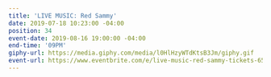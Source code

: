```yaml
---
title: 'LIVE MUSIC: Red Sammy'
date: 2019-07-18 10:23:00 -04:00
position: 34
event-date: 2019-08-16 19:00:00 -04:00
end-time: '09PM'
giphy-url: https://media.giphy.com/media/l0HlHzyWTdKtsB3Jm/giphy.gif
event-url: https://www.eventbrite.com/e/live-music-red-sammy-tickets-65797188161
---
```


